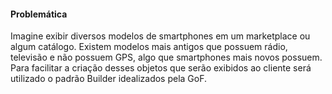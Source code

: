 #### Problemática

Imagine exibir diversos modelos de smartphones em um marketplace ou algum catálogo. Existem modelos mais antigos que possuem rádio, televisão e não possuem GPS, algo que smartphones mais novos possuem. Para facilitar a criação desses objetos que serão exibidos ao cliente será utilizado o padrão Builder idealizados pela GoF.